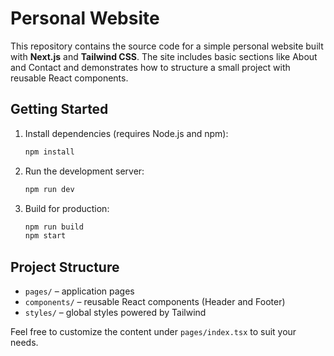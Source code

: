 # Personal Website

This repository contains the source code for a simple personal website built with **Next.js** and **Tailwind CSS**. The site includes basic sections like About and Contact and demonstrates how to structure a small project with reusable React components.

## Getting Started

1. Install dependencies (requires Node.js and npm):
   ```bash
   npm install
   ```
2. Run the development server:
   ```bash
   npm run dev
   ```
3. Build for production:
   ```bash
   npm run build
   npm start
   ```

## Project Structure

- `pages/` – application pages
- `components/` – reusable React components (Header and Footer)
- `styles/` – global styles powered by Tailwind

Feel free to customize the content under `pages/index.tsx` to suit your needs.
